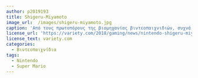 ```yaml
---
author: p2019193
title: Shigeru-Miyamoto
image_url:  /images/shigeru-miyamoto.jpg 
caption: 'Από τους πρωτοπόρους της βιομηχανίας βιντεοπαιχνιδιών, συχνά αναφερόμενος ως "ο πατέρας του σύγχρονου βιντεοπαιχνιδιού". Ως πρώτος σχεδιαστής της Nintendo, δημιούργησε μεγάλες εμπορικές επιτυχίες(Super Mario, Donkey Kong,The Legend of Zelda)'
license_url: 'https://variety.com/2018/gaming/news/nintendo-shigeru-miyamoto-free-to-play-games-1202916418/'
license_text: variety.com
categories:
  - Βιντεοπαιχνίδια
tags:
  - Nintendo
  - Super Mario
---
```


